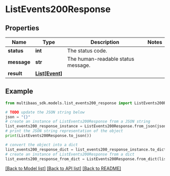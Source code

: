 # ListEvents200Response


## Properties

Name | Type | Description | Notes
------------ | ------------- | ------------- | -------------
**status** | **int** | The status code. | 
**message** | **str** | The human-readable status message. | 
**result** | [**List[Event]**](Event.md) |  | 

## Example

```python
from multibaas_sdk.models.list_events200_response import ListEvents200Response

# TODO update the JSON string below
json = "{}"
# create an instance of ListEvents200Response from a JSON string
list_events200_response_instance = ListEvents200Response.from_json(json)
# print the JSON string representation of the object
print(ListEvents200Response.to_json())

# convert the object into a dict
list_events200_response_dict = list_events200_response_instance.to_dict()
# create an instance of ListEvents200Response from a dict
list_events200_response_from_dict = ListEvents200Response.from_dict(list_events200_response_dict)
```
[[Back to Model list]](../README.md#documentation-for-models) [[Back to API list]](../README.md#documentation-for-api-endpoints) [[Back to README]](../README.md)


